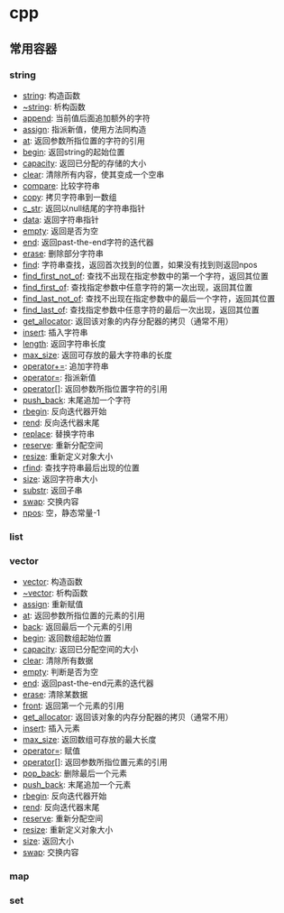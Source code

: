 # cpp

## 常用容器
### string
- [string](https://github.com/xiaoshe/docs/blob/master/cpp/string/string.md): 构造函数
- [~string](https://github.com/xiaoshe/docs/blob/master/cpp/string/~string.md): 析构函数
- [append](https://github.com/xiaoshe/docs/blob/master/cpp/string/append.md): 当前值后面追加额外的字符
- [assign](https://github.com/xiaoshe/docs/blob/master/cpp/string/assign.md): 指派新值，使用方法同构造
- [at](https://github.com/xiaoshe/docs/blob/master/cpp/string/at.md): 返回参数所指位置的字符的引用
- [begin](https://github.com/xiaoshe/docs/blob/master/cpp/string/begin.md): 返回string的起始位置
- [capacity](https://github.com/xiaoshe/docs/blob/master/cpp/string/capacity.md): 返回已分配的存储的大小
- [clear](https://github.com/xiaoshe/docs/blob/master/cpp/string/clear.md): 清除所有内容，使其变成一个空串
- [compare](https://github.com/xiaoshe/docs/blob/master/cpp/string/compare.md): 比较字符串
- [copy](https://github.com/xiaoshe/docs/blob/master/cpp/string/copy.md): 拷贝字符串到一数组
- [c_str](https://github.com/xiaoshe/docs/blob/master/cpp/string/c_str.md): 返回以null结尾的字符串指针
- [data](https://github.com/xiaoshe/docs/blob/master/cpp/string/data.md): 返回字符串指针
- [empty](https://github.com/xiaoshe/docs/blob/master/cpp/string/empty.md): 返回是否为空
- [end](https://github.com/xiaoshe/docs/blob/master/cpp/string/end.md): 返回past-the-end字符的迭代器
- [erase](https://github.com/xiaoshe/docs/blob/master/cpp/string/erase.md): 删除部分字符串
- [find](https://github.com/xiaoshe/docs/blob/master/cpp/string/find.md): 字符串查找，返回首次找到的位置，如果没有找到则返回npos
- [find_first_not_of](https://github.com/xiaoshe/docs/blob/master/cpp/string/find_first_not_of.md): 查找不出现在指定参数中的第一个字符，返回其位置
- [find_first_of](https://github.com/xiaoshe/docs/blob/master/cpp/string/find_first_of.md): 查找指定参数中任意字符的第一次出现，返回其位置
- [find_last_not_of](https://github.com/xiaoshe/docs/blob/master/cpp/string/find_last_not_of.md): 查找不出现在指定参数中的最后一个字符，返回其位置
- [find_last_of](https://github.com/xiaoshe/docs/blob/master/cpp/string/find_last_of.md): 查找指定参数中任意字符的最后一次出现，返回其位置
- [get_allocator](https://github.com/xiaoshe/docs/blob/master/cpp/string/get_allocator.md): 返回该对象的内存分配器的拷贝（通常不用）
- [insert](https://github.com/xiaoshe/docs/blob/master/cpp/string/insert.md): 插入字符串
- [length](https://github.com/xiaoshe/docs/blob/master/cpp/string/length.md): 返回字符串长度
- [max_size](https://github.com/xiaoshe/docs/blob/master/cpp/string/max_size.md): 返回可存放的最大字符串的长度
- [operator+=](https://github.com/xiaoshe/docs/blob/master/cpp/string/operator+=.md): 追加字符串
- [operator=](https://github.com/xiaoshe/docs/blob/master/cpp/string/operator=.md): 指派新值
- [operator[]](https://github.com/xiaoshe/docs/blob/master/cpp/string/operator[].md): 返回参数所指位置字符的引用
- [push_back](https://github.com/xiaoshe/docs/blob/master/cpp/string/push_back.md): 末尾追加一个字符
- [rbegin](https://github.com/xiaoshe/docs/blob/master/cpp/string/rbegin.md): 反向迭代器开始
- [rend](https://github.com/xiaoshe/docs/blob/master/cpp/string/rend.md): 反向迭代器末尾
- [replace](https://github.com/xiaoshe/docs/blob/master/cpp/string/replace.md): 替换字符串
- [reserve](https://github.com/xiaoshe/docs/blob/master/cpp/string/reserve.md): 重新分配空间
- [resize](https://github.com/xiaoshe/docs/blob/master/cpp/string/resize.md): 重新定义对象大小
- [rfind](https://github.com/xiaoshe/docs/blob/master/cpp/string/rfind.md): 查找字符串最后出现的位置
- [size](https://github.com/xiaoshe/docs/blob/master/cpp/string/size.md): 返回字符串大小
- [substr](https://github.com/xiaoshe/docs/blob/master/cpp/string/substr.md): 返回子串
- [swap](https://github.com/xiaoshe/docs/blob/master/cpp/string/swap.md): 交换内容
- [npos](https://github.com/xiaoshe/docs/blob/master/cpp/string/npos.md): 空，静态常量-1
### list
### vector
- [vector](https://github.com/xiaoshe/docs/blob/master/cpp/vector/vector.md): 构造函数
- [~vector](https://github.com/xiaoshe/docs/blob/master/cpp/vector/~vector.md): 析构函数
- [assign](https://github.com/xiaoshe/docs/blob/master/cpp/vector/assign.md): 重新赋值
- [at](https://github.com/xiaoshe/docs/blob/master/cpp/vector/at.md): 返回参数所指位置的元素的引用
- [back](https://github.com/xiaoshe/docs/blob/master/cpp/vector/back.md): 返回最后一个元素的引用
- [begin](https://github.com/xiaoshe/docs/blob/master/cpp/vector/begin.md): 返回数组起始位置
- [capacity](https://github.com/xiaoshe/docs/blob/master/cpp/vector/capacity.md): 返回已分配空间的大小
- [clear](https://github.com/xiaoshe/docs/blob/master/cpp/vector/clear.md): 清除所有数据
- [empty](https://github.com/xiaoshe/docs/blob/master/cpp/vector/empty.md): 判断是否为空
- [end](https://github.com/xiaoshe/docs/blob/master/cpp/vector/end.md): 返回past-the-end元素的迭代器
- [erase](https://github.com/xiaoshe/docs/blob/master/cpp/vector/erase.md): 清除某数据
- [front](https://github.com/xiaoshe/docs/blob/master/cpp/vector/front.md): 返回第一个元素的引用
- [get_allocator](https://github.com/xiaoshe/docs/blob/master/cpp/vector/get_allocator.md): 返回该对象的内存分配器的拷贝（通常不用）
- [insert](https://github.com/xiaoshe/docs/blob/master/cpp/vector/insert.md): 插入元素
- [max_size](https://github.com/xiaoshe/docs/blob/master/cpp/vector/max_size.md): 返回数组可存放的最大长度
- [operator=](https://github.com/xiaoshe/docs/blob/master/cpp/vector/operator=.md): 赋值
- [operator[]](https://github.com/xiaoshe/docs/blob/master/cpp/vector/operator[].md): 返回参数所指位置元素的引用
- [pop_back](https://github.com/xiaoshe/docs/blob/master/cpp/vector/pop_back.md): 删除最后一个元素
- [push_back](https://github.com/xiaoshe/docs/blob/master/cpp/vector/push_back.md): 末尾追加一个元素
- [rbegin](https://github.com/xiaoshe/docs/blob/master/cpp/vector/rbegin.md): 反向迭代器开始
- [rend](https://github.com/xiaoshe/docs/blob/master/cpp/vector/rend.md): 反向迭代器末尾
- [reserve](https://github.com/xiaoshe/docs/blob/master/cpp/vector/reserve.md): 重新分配空间
- [resize](https://github.com/xiaoshe/docs/blob/master/cpp/vector/resize.md): 重新定义对象大小
- [size](https://github.com/xiaoshe/docs/blob/master/cpp/vector/size.md): 返回大小
- [swap](https://github.com/xiaoshe/docs/blob/master/cpp/vector/swap.md): 交换内容
### map
### set
